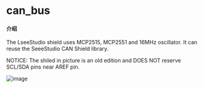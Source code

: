 # can_bus

#### 介绍

The LseeStudio shield uses MCP2515, MCP2551 and 16MHz oscillator.
It can reuse the SeeeStudio CAN Shield library.

NOTICE: The shiled in picture is an old edition and DOES NOT reserve SCL/SDA pins near AREF pin.

![image](https://gitee.com/sunarvin/can_bus/raw/master/images/CAN-BUS_Shield.jpg)
